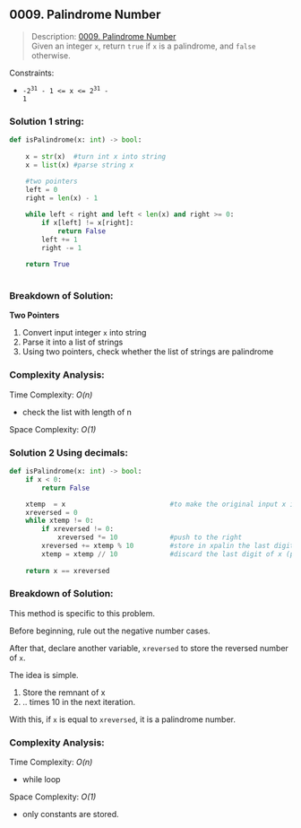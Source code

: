 ## 0009. Palindrome Number

>Description: [0009. Palindrome Number](https://leetcode.com/problems/palindrome-number/description/)\
Given an integer `x`, return `true` if `x` is a palindrome, and `false` otherwise.

Constraints:

- <code>-2<sup>31</sup> - 1 <= x <= 2<sup>31</sup> - 1</code> 

### Solution 1  string: 

```python
def isPalindrome(x: int) -> bool:
    
    x = str(x)  #turn int x into string
    x = list(x) #parse string x
    
    #two pointers
    left = 0
    right = len(x) - 1

    while left < right and left < len(x) and right >= 0:
        if x[left] != x[right]:
            return False
        left += 1
        right -= 1
    
    return True
    
```
### Breakdown of Solution:

**Two Pointers**

1. Convert input integer `x` into string
2. Parse it into a list of strings
3. Using two pointers, check whether the list of strings are palindrome

### Complexity Analysis:

Time Complexity: *O(n)*

- check the list with length of n

Space Complexity: *O(1)*



### Solution 2  Using decimals: 

```python
def isPalindrome(x: int) -> bool:
    if x < 0: 
        return False

    xtemp  = x                          #to make the original input x intact
    xreversed = 0
    while xtemp != 0:
        if xreversed != 0:
            xreversed *= 10             #push to the right
        xreversed += xtemp % 10         #store in xpalin the last digit of x
        xtemp = xtemp // 10             #discard the last digit of x (push to the left)
    
    return x == xreversed
```
### Breakdown of Solution:

This method is specific to this problem.

Before beginning, rule out the negative number cases.

After that, declare another variable, `xreversed` to store the reversed number of `x`.

The idea is simple.

1. Store the remnant of x
2. .. times 10 in the next iteration.

With this, if `x` is equal to `xreversed`, it is a palindrome number.


### Complexity Analysis:

Time Complexity: *O(n)*

- while loop

Space Complexity: *O(1)*

- only constants are stored.
